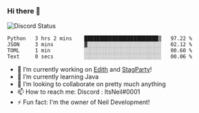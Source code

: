 ### Hi there 👋

![Discord Status](https://discord.c99.nl/widget/theme-1/702385226407608341.png)

<!--START_SECTION:waka-->

```text
Python   3 hrs 2 mins    ████████████████████████▒   97.22 %
JSON     3 mins          ▓░░░░░░░░░░░░░░░░░░░░░░░░   02.12 %
TOML     1 min           ░░░░░░░░░░░░░░░░░░░░░░░░░   00.60 %
Text     0 secs          ░░░░░░░░░░░░░░░░░░░░░░░░░   00.06 %
```

<!--END_SECTION:waka-->
- 🔭 I’m currently working on [Edith](https://github.com/NeilDevelopment/Edith) and [StagParty](https://github.com/StagParty)!
- 🌱 I’m currently learning Java
- 👯 I’m looking to collaborate on pretty much anything
- 📫 How to reach me: Discord : ItsNeil#0001
- ⚡ Fun fact: I'm the owner of Neil Development!
